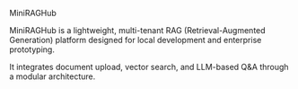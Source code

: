 MiniRAGHub

MiniRAGHub is a lightweight, multi-tenant RAG (Retrieval-Augmented Generation) platform designed for local development and enterprise prototyping.

It integrates document upload, vector search, and LLM-based Q&A through a modular architecture.
